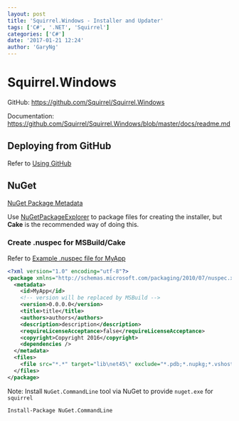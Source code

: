 ```yaml
---
layout: post
title: 'Squirrel.Windows - Installer and Updater'
tags: ['C#', '.NET', 'Squirrel']
categories: ['C#']
date: '2017-01-21 12:24'
author: 'GaryNg'
---
```

# Squirrel.Windows
GitHub: https://github.com/Squirrel/Squirrel.Windows

Documentation: https://github.com/Squirrel/Squirrel.Windows/blob/master/docs/readme.md

## Deploying from GitHub
Refer to [Using GitHub](https://github.com/Squirrel/Squirrel.Windows/blob/master/docs/using/github.md)

## NuGet
[NuGet Package Metadata](https://github.com/Squirrel/Squirrel.Windows/blob/master/docs/using/nuget-package-metadata.md)

Use [NuGetPackageExplorer](https://github.com/NuGetPackageExplorer/NuGetPackageExplorer) to package files for creating the installer, but **Cake** is the recommended way of doing this.

### Create .nuspec for MSBuild/Cake
Refer to [Example .nuspec file for MyApp](https://github.com/Squirrel/Squirrel.Windows/blob/master/docs/using/visual-studio-packaging.md#example-nuspec-file-for-myapp)

```xml
<?xml version="1.0" encoding="utf-8"?>
<package xmlns="http://schemas.microsoft.com/packaging/2010/07/nuspec.xsd">
  <metadata>
    <id>MyApp</id>
    <!-- version will be replaced by MSBuild -->
    <version>0.0.0.0</version>
    <title>title</title>
    <authors>authors</authors>
    <description>description</description>
    <requireLicenseAcceptance>false</requireLicenseAcceptance>
    <copyright>Copyright 2016</copyright>
    <dependencies />
  </metadata>
  <files>
    <file src="*.*" target="lib\net45\" exclude="*.pdb;*.nupkg;*.vshost.*"/>
  </files>
</package>
```

Note: Install `NuGet.CommandLine` tool via NuGet to provide `nuget.exe` for `squirrel`
```
Install-Package NuGet.CommandLine
```
